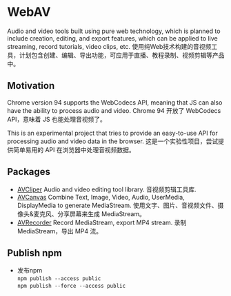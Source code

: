 # WebAV

Audio and video tools built using pure web technology, which is planned to include creation, editing, and export features, which can be applied to live streaming, record tutorials, video clips, etc.
使用纯Web技术构建的音视频工具，计划包含创建、编辑、导出功能，可应用于直播、教程录制、视频剪辑等产品中。

## Motivation
Chrome version 94 supports the WebCodecs API, meaning that JS can also have the ability to process audio and video.
Chrome 94 开放了 WebCodecs API，意味着 JS 也能处理音视频了。

This is an experimental project that tries to provide an easy-to-use API for processing audio and video data in the browser.
这是一个实验性项目，尝试提供简单易用的 API 在浏览器中处理音视频数据。

## Packages
- [AVCliper](packages/av-cliper/README.md)
  Audio and video editing tool library.
  音视频剪辑工具库.
- [AVCanvas](packages/av-canvas/README.md)
  Combine Text, Image, Video, Audio, UserMedia, DisplayMedia to generate MediaStream.
  使用文字、图片、音视频文件、摄像头&麦克风、分享屏幕来生成 MediaStream。
- [AVRecorder](packages/av-recorder/README.md)
  Record MediaStream, export MP4 stream.
  录制 MediaStream，导出 MP4 流。

## Publish npm
- 发布npm \
  `npm publish --access public` \
  `npm publish --force --access public`
